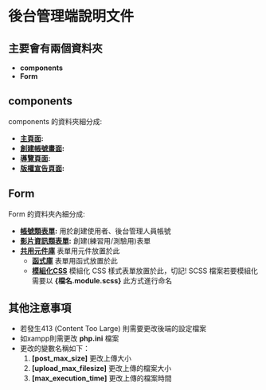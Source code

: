# 後台管理端說明文件

## 主要會有兩個資料夾

- **components**
- **Form**

## components

components 的資料夾細分成:

- **[主頁面](./components/index.jsx):**
- **[創建帳號畫面](./components/):**
- **[導覽頁面]():**
- **[版權宣告頁面](./components/AboutUs.jsx):**

## Form

Form 的資料夾內細分成:

- **[帳號類表單](./Form/Account/):** 用於創建使用者、後台管理人員帳號
- **[影片資訊類表單](./Form/CreateVideoForm/):** 創建(練習用/測驗用)表單
- **[共用元件庫](./Form/shared/)** 表單用元件放置於此
  - **[函式庫](./Form/shared/func/)** 表單用函式放置於此
  - **[模組化CSS](./Form/shared/scss/)** 模組化 CSS 樣式表單放置於此，切記! SCSS 檔案若要模組化需要以 **{檔名.module.scss}** 此方式進行命名

## 其他注意事項

- 若發生413 (Content Too Large) 則需要更改後端的設定檔案
- 如xampp則需更改 **php.ini** 檔案
- 更改的變數名稱如下：
  1. **[post_max_size]** 更改上傳大小
  2. **[upload_max_filesize]** 更改上傳的檔案大小
  3. **[max_execution_time]** 更改上傳的檔案時間
   